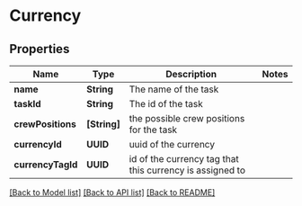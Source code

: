 # Currency

## Properties
Name | Type | Description | Notes
------------ | ------------- | ------------- | -------------
**name** | **String** | The name of the task | 
**taskId** | **String** | The id of the task | 
**crewPositions** | **[String]** | the possible crew positions for the task | 
**currencyId** | **UUID** | uuid of the currency | 
**currencyTagId** | **UUID** | id of the currency tag that this currency is assigned to | 

[[Back to Model list]](../README.md#documentation-for-models) [[Back to API list]](../README.md#documentation-for-api-endpoints) [[Back to README]](../README.md)


